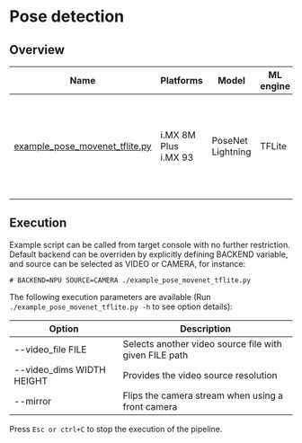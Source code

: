 # Pose detection

## Overview
Name | Platforms | Model | ML engine | Backend    | Features
--- | --- | --- | --- |------------| ---
[example_pose_movenet_tflite.py](./example_pose_movenet_tflite.py) | i.MX 8M Plus <br> i.MX 93| PoseNet Lightning | TFLite | CPU<br>NPU | video file decoding (i.MX 8M Plus only)<br>camera<br>gst-launch<br>python<br>

## Execution
Example script can be called from target console with no further restriction.
Default backend can be overriden by explicitly defining BACKEND variable, and source can be selected as VIDEO or CAMERA, for instance:

```
# BACKEND=NPU SOURCE=CAMERA ./example_pose_movenet_tflite.py
```

The following execution parameters are available (Run ``` ./example_pose_movenet_tflite.py -h``` to see option details):

Option | Description
--- | ---
--video_file FILE | Selects another video source file with given FILE path
--video_dims WIDTH HEIGHT | Provides the video source resolution
--mirror | Flips the camera stream when using a front camera

Press ```Esc or ctrl+C``` to stop the execution of the pipeline.
